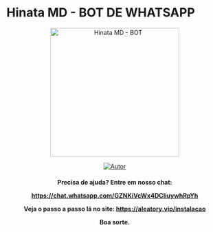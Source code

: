 # Hinata MD - BOT DE WHATSAPP
<div align="center">
<img src="https://telegra.ph/file/8986aaa7911dd9be89ea8.jpg" alt="Hinata MD - BOT" width="300" />
</div>
<p align="center">
  <a href="https://github.com/badDevelopper?tab=repositories"><img title="Autor" src="https://img.shields.io/badge/Autor-Hinata-red.svg?style=for-the-badge&logo=github" /></a>
  <h4 align="center">
  
Precisa de ajuda? Entre em nosso chat: 

https://chat.whatsapp.com/GZNKiVcWx4DCIiuywhRpYh

Veja o passo a passo lá no site: https://aleatory.vip/instalacao

Boa sorte.
